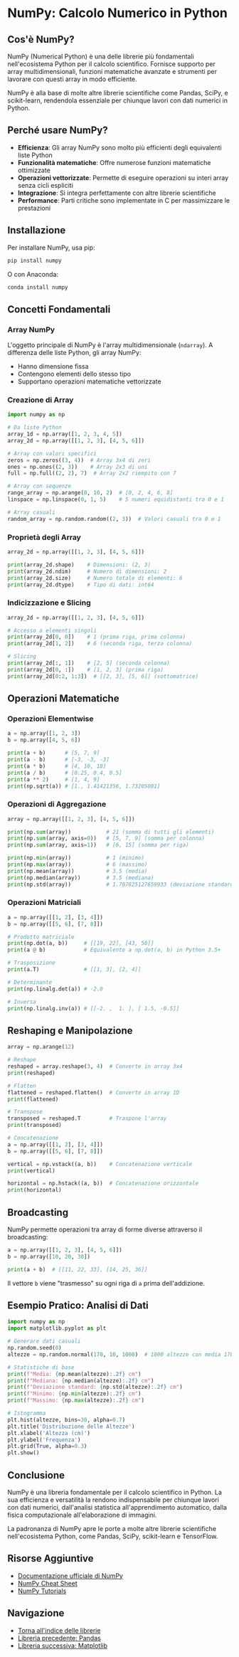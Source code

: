 # NumPy: Calcolo Numerico in Python

## Cos'è NumPy?

NumPy (Numerical Python) è una delle librerie più fondamentali nell'ecosistema Python per il calcolo scientifico. Fornisce supporto per array multidimensionali, funzioni matematiche avanzate e strumenti per lavorare con questi array in modo efficiente.

NumPy è alla base di molte altre librerie scientifiche come Pandas, SciPy, e scikit-learn, rendendola essenziale per chiunque lavori con dati numerici in Python.

## Perché usare NumPy?

- **Efficienza**: Gli array NumPy sono molto più efficienti degli equivalenti liste Python
- **Funzionalità matematiche**: Offre numerose funzioni matematiche ottimizzate
- **Operazioni vettorizzate**: Permette di eseguire operazioni su interi array senza cicli espliciti
- **Integrazione**: Si integra perfettamente con altre librerie scientifiche
- **Performance**: Parti critiche sono implementate in C per massimizzare le prestazioni

## Installazione

Per installare NumPy, usa pip:

```bash
pip install numpy
```

O con Anaconda:

```bash
conda install numpy
```

## Concetti Fondamentali

### Array NumPy

L'oggetto principale di NumPy è l'array multidimensionale (`ndarray`). A differenza delle liste Python, gli array NumPy:

- Hanno dimensione fissa
- Contengono elementi dello stesso tipo
- Supportano operazioni matematiche vettorizzate

### Creazione di Array

```python
import numpy as np

# Da liste Python
array_1d = np.array([1, 2, 3, 4, 5])
array_2d = np.array([[1, 2, 3], [4, 5, 6]])

# Array con valori specifici
zeros = np.zeros((3, 4))  # Array 3x4 di zeri
ones = np.ones((2, 3))    # Array 2x3 di uni
full = np.full((2, 2), 7)  # Array 2x2 riempito con 7

# Array con sequenze
range_array = np.arange(0, 10, 2)  # [0, 2, 4, 6, 8]
linspace = np.linspace(0, 1, 5)    # 5 numeri equidistanti tra 0 e 1

# Array casuali
random_array = np.random.random((2, 3))  # Valori casuali tra 0 e 1
```

### Proprietà degli Array

```python
array_2d = np.array([[1, 2, 3], [4, 5, 6]])

print(array_2d.shape)    # Dimensioni: (2, 3)
print(array_2d.ndim)     # Numero di dimensioni: 2
print(array_2d.size)     # Numero totale di elementi: 6
print(array_2d.dtype)    # Tipo di dati: int64
```

### Indicizzazione e Slicing

```python
array_2d = np.array([[1, 2, 3], [4, 5, 6]])

# Accesso a elementi singoli
print(array_2d[0, 0])    # 1 (prima riga, prima colonna)
print(array_2d[1, 2])    # 6 (seconda riga, terza colonna)

# Slicing
print(array_2d[:, 1])    # [2, 5] (seconda colonna)
print(array_2d[0, :])    # [1, 2, 3] (prima riga)
print(array_2d[0:2, 1:3])  # [[2, 3], [5, 6]] (sottomatrice)
```

## Operazioni Matematiche

### Operazioni Elementwise

```python
a = np.array([1, 2, 3])
b = np.array([4, 5, 6])

print(a + b)      # [5, 7, 9]
print(a - b)      # [-3, -3, -3]
print(a * b)      # [4, 10, 18]
print(a / b)      # [0.25, 0.4, 0.5]
print(a ** 2)     # [1, 4, 9]
print(np.sqrt(a)) # [1., 1.41421356, 1.73205081]
```

### Operazioni di Aggregazione

```python
array = np.array([[1, 2, 3], [4, 5, 6]])

print(np.sum(array))           # 21 (somma di tutti gli elementi)
print(np.sum(array, axis=0))   # [5, 7, 9] (somma per colonna)
print(np.sum(array, axis=1))   # [6, 15] (somma per riga)

print(np.min(array))           # 1 (minimo)
print(np.max(array))           # 6 (massimo)
print(np.mean(array))          # 3.5 (media)
print(np.median(array))        # 3.5 (mediana)
print(np.std(array))           # 1.707825127659933 (deviazione standard)
```

### Operazioni Matriciali

```python
a = np.array([[1, 2], [3, 4]])
b = np.array([[5, 6], [7, 8]])

# Prodotto matriciale
print(np.dot(a, b))     # [[19, 22], [43, 50]]
print(a @ b)            # Equivalente a np.dot(a, b) in Python 3.5+

# Trasposizione
print(a.T)              # [[1, 3], [2, 4]]

# Determinante
print(np.linalg.det(a)) # -2.0

# Inversa
print(np.linalg.inv(a)) # [[-2. ,  1. ], [ 1.5, -0.5]]
```

## Reshaping e Manipolazione

```python
array = np.arange(12)

# Reshape
reshaped = array.reshape(3, 4)  # Converte in array 3x4
print(reshaped)

# Flatten
flattened = reshaped.flatten()  # Converte in array 1D
print(flattened)

# Transpose
transposed = reshaped.T         # Traspone l'array
print(transposed)

# Concatenazione
a = np.array([[1, 2], [3, 4]])
b = np.array([[5, 6], [7, 8]])

vertical = np.vstack((a, b))    # Concatenazione verticale
print(vertical)

horizontal = np.hstack((a, b))  # Concatenazione orizzontale
print(horizontal)
```

## Broadcasting

NumPy permette operazioni tra array di forme diverse attraverso il broadcasting:

```python
a = np.array([[1, 2, 3], [4, 5, 6]])
b = np.array([10, 20, 30])

print(a + b)  # [[11, 22, 33], [14, 25, 36]]
```

Il vettore `b` viene "trasmesso" su ogni riga di `a` prima dell'addizione.

## Esempio Pratico: Analisi di Dati

```python
import numpy as np
import matplotlib.pyplot as plt

# Generare dati casuali
np.random.seed(0)
altezze = np.random.normal(170, 10, 1000)  # 1000 altezze con media 170cm e deviazione standard 10cm

# Statistiche di base
print(f"Media: {np.mean(altezze):.2f} cm")
print(f"Mediana: {np.median(altezze):.2f} cm")
print(f"Deviazione standard: {np.std(altezze):.2f} cm")
print(f"Minimo: {np.min(altezze):.2f} cm")
print(f"Massimo: {np.max(altezze):.2f} cm")

# Istogramma
plt.hist(altezze, bins=30, alpha=0.7)
plt.title('Distribuzione delle Altezze')
plt.xlabel('Altezza (cm)')
plt.ylabel('Frequenza')
plt.grid(True, alpha=0.3)
plt.show()
```

## Conclusione

NumPy è una libreria fondamentale per il calcolo scientifico in Python. La sua efficienza e versatilità la rendono indispensabile per chiunque lavori con dati numerici, dall'analisi statistica all'apprendimento automatico, dalla fisica computazionale all'elaborazione di immagini.

La padronanza di NumPy apre le porte a molte altre librerie scientifiche nell'ecosistema Python, come Pandas, SciPy, scikit-learn e TensorFlow.

## Risorse Aggiuntive

- [Documentazione ufficiale di NumPy](https://numpy.org/doc/stable/)
- [NumPy Cheat Sheet](https://s3.amazonaws.com/assets.datacamp.com/blog_assets/Numpy_Python_Cheat_Sheet.pdf)
- [NumPy Tutorials](https://numpy.org/numpy-tutorials/)

## Navigazione

- [Torna all'indice delle librerie](../README.md)
- [Libreria precedente: Pandas](03-pandas.md)
- [Libreria successiva: Matplotlib](05-matplotlib.md)